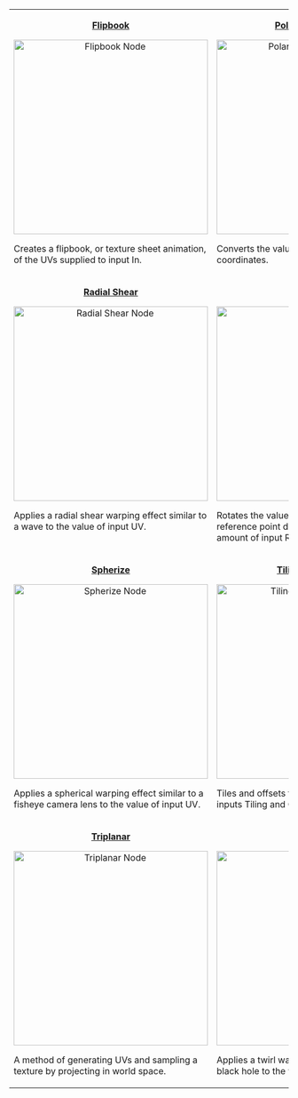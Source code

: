 <table align="center">
    <tr><tr valign="top">
        <td width="354"><p align="center"><b><a href="https://github.com/Unity-Technologies/ShaderGraph/wiki/Flipbook-Node">Flipbook</a></b></p>
<p align="center"><a href="https://github.com/Unity-Technologies/ShaderGraph/wiki/Flipbook-Node"><img src="https://github.com/Unity-Technologies/ShaderGraph/wiki/Images/NodeLibrary/Nodes/Thumbnails/FlipbookNodeThumb.png" alt="Flipbook Node" height="350" width="350"></a></p>
<p align="left">Creates a flipbook, or texture sheet animation, of the UVs supplied to input In.</p></td>
        <td width="354"><p align="center"><b><a href="https://github.com/Unity-Technologies/ShaderGraph/wiki/Polar-Coordinates-Node">Polar Coordinates</a></b></p>
<p align="center"><a href="https://github.com/Unity-Technologies/ShaderGraph/wiki/Polar-Coordinates-Node"><img src="https://github.com/Unity-Technologies/ShaderGraph/wiki/Images/NodeLibrary/Nodes/Thumbnails/PolarCoordinatesNodeThumb.png" alt="Polar Coordinates Node" height="350" width="350"></a></p>
<p align="left">Converts the value of input UV to polar coordinates.</p></td>
    </tr>
    <tr><tr valign="top">
        <td width="354"><p align="center"><b><a href="https://github.com/Unity-Technologies/ShaderGraph/wiki/Radial-Shear-Node">Radial Shear</a></b></p>
<p align="center"><a href="https://github.com/Unity-Technologies/ShaderGraph/wiki/Radial-Shear-Node"><img src="https://github.com/Unity-Technologies/ShaderGraph/wiki/Images/NodeLibrary/Nodes/Thumbnails/RadialShearNodeThumb.png" alt="Radial Shear Node" height="350" width="350"></a></p>
<p align="left">Applies a radial shear warping effect similar to a wave to the value of input UV.</p></td>
        <td width="354"><p align="center"><b><a href="https://github.com/Unity-Technologies/ShaderGraph/wiki/Rotate-Node">Rotate</a></b></p>
<p align="center"><a href="https://github.com/Unity-Technologies/ShaderGraph/wiki/Rotate-Node"><img src="https://github.com/Unity-Technologies/ShaderGraph/wiki/Images/NodeLibrary/Nodes/Thumbnails/RotateNodeThumb.png" alt="Rotate Node" height="350" width="350"></a></p>
<p align="left">Rotates the value of input UV around a reference point defined by input Center by the amount of input Rotation.</p></td>
    </tr>
    <tr><tr valign="top">
        <td width="354"><p align="center"><b><a href="https://github.com/Unity-Technologies/ShaderGraph/wiki/Spherize-Node">Spherize</a></b></p>
<p align="center"><a href="https://github.com/Unity-Technologies/ShaderGraph/wiki/Spherize-Node"><img src="https://github.com/Unity-Technologies/ShaderGraph/wiki/Images/NodeLibrary/Nodes/Thumbnails/SpherizeNodeThumb.png" alt="Spherize Node" height="350" width="350"></a></p>
<p align="left">Applies a spherical warping effect similar to a fisheye camera lens to the value of input UV. </p></td>
        <td width="354"><p align="center"><b><a href="https://github.com/Unity-Technologies/ShaderGraph/wiki/Tiling-And-Offset-Node">Tiling And Offset</a></b></p>
<p align="center"><a href="https://github.com/Unity-Technologies/ShaderGraph/wiki/Tiling-And-Offset-Node"><img src="https://github.com/Unity-Technologies/ShaderGraph/wiki/Images/NodeLibrary/Nodes/Thumbnails/TilingToOffsetNodeThumb.png" alt="Tiling And Offset Node" height="350" width="350"></a></p>
<p align="left">Tiles and offsets the value of input UV by the inputs Tiling and Offset respectively.</p></td>
    </tr>
    <tr><tr valign="top">
        <td width="354"><p align="center"><b><a href="https://github.com/Unity-Technologies/ShaderGraph/wiki/Triplanar-Node">Triplanar</a></b></p>
<p align="center"><a href="https://github.com/Unity-Technologies/ShaderGraph/wiki/Triplanar-Node"><img src="https://github.com/Unity-Technologies/ShaderGraph/wiki/Images/NodeLibrary/Nodes/Thumbnails/TriplanarNodeThumb.png" alt="Triplanar Node" height="350" width="350"></a></p>
<p align="left">A method of generating UVs and sampling a texture by projecting in world space. </p></td>
        <td width="354"><p align="center"><b><a href="https://github.com/Unity-Technologies/ShaderGraph/wiki/Twirl-Node">Twirl</a></b></p>
<p align="center"><a href="https://github.com/Unity-Technologies/ShaderGraph/wiki/Twirl-Node"><img src="https://github.com/Unity-Technologies/ShaderGraph/wiki/Images/NodeLibrary/Nodes/Thumbnails/TwirlNodeThumb.png" alt="Twirl Node" height="350" width="350"></a></p>
<p align="left">Applies a twirl warping effect similar to a black hole to the value of input UV.</p></td>
    </tr>
</table>
